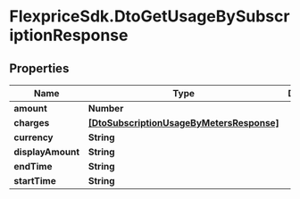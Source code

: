 # FlexpriceSdk.DtoGetUsageBySubscriptionResponse

## Properties

Name | Type | Description | Notes
------------ | ------------- | ------------- | -------------
**amount** | **Number** |  | [optional] 
**charges** | [**[DtoSubscriptionUsageByMetersResponse]**](DtoSubscriptionUsageByMetersResponse.md) |  | [optional] 
**currency** | **String** |  | [optional] 
**displayAmount** | **String** |  | [optional] 
**endTime** | **String** |  | [optional] 
**startTime** | **String** |  | [optional] 


